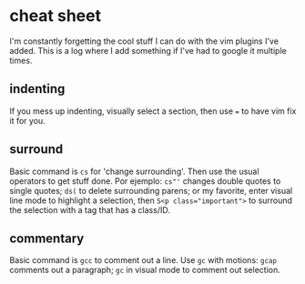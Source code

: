 # cheat sheet

I'm constantly forgetting the cool stuff I can do with the vim plugins I've added. This is a log where I add something if I've had to google it multiple times.

## indenting

If you mess up indenting, visually select a section, then use `=` to have vim fix it for you.

## surround

Basic command is `cs` for 'change surrounding'. Then use the usual operators to get stuff done. Por ejemplo: `cs"'` changes double quotes to single quotes; `ds(` to delete surrounding parens; or my favorite, enter visual line mode to highlight a selection, then `S<p class="important">` to surround the selection with a tag that has a class/ID.

## commentary

Basic command is `gcc` to comment out a line. Use `gc` with motions: `gcap` comments out a paragraph; `gc` in visual mode to comment out selection.
